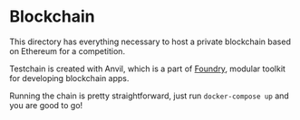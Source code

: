 # Blockchain

This directory has everything necessary to host a private blockchain based on Ethereum for a competition.

Testchain is created with Anvil, which is a part of [Foundry](https://github.com/foundry-rs/foundry), modular toolkit for developing blockchain apps.

Running the chain is pretty straightforward, just run `docker-compose up` and you are good to go!
